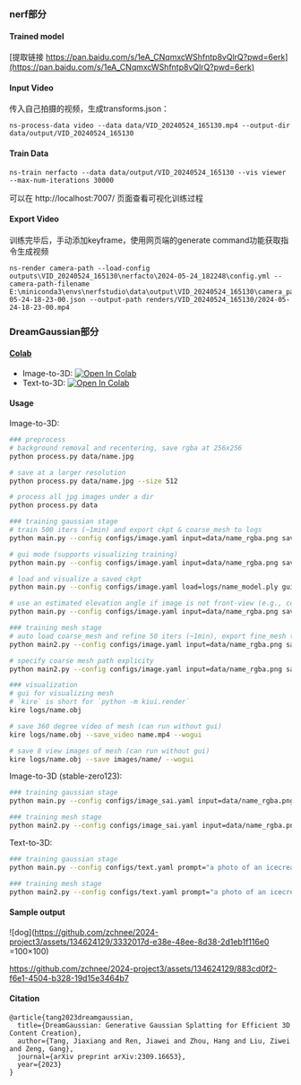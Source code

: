 ### nerf部分

#### Trained model

[提取链接 https://pan.baidu.com/s/1eA_CNqmxcWShfntp8vQlrQ?pwd=6erk](https://pan.baidu.com/s/1eA_CNqmxcWShfntp8vQlrQ?pwd=6erk) 

#### Input Video
传入自己拍摄的视频，生成transforms.json：
```
ns-process-data video --data data/VID_20240524_165130.mp4 --output-dir data/output/VID_20240524_165130
```
#### Train Data
```
ns-train nerfacto --data data/output/VID_20240524_165130 --vis viewer --max-num-iterations 30000
```
可以在 http://localhost:7007/ 页面查看可视化训练过程
#### Export Video
训练完毕后，手动添加keyframe，使用网页端的generate command功能获取指令生成视频

```
ns-render camera-path --load-config outputs\VID_20240524_165130\nerfacto\2024-05-24_182248\config.yml --camera-path-filename E:\miniconda3\envs\nerfstudio\data\output\VID_20240524_165130\camera_paths\2024-05-24-18-23-00.json --output-path renders/VID_20240524_165130/2024-05-24-18-23-00.mp4
```

### DreamGaussian部分


#### [Colab](https://github.com/camenduru/dreamgaussian-colab)

- Image-to-3D: [![Open In Colab](https://colab.research.google.com/assets/colab-badge.svg)](https://colab.research.google.com/drive/1sLpYmmLS209-e5eHgcuqdryFRRO6ZhFS?usp=sharing)
- Text-to-3D: [![Open In Colab](https://colab.research.google.com/assets/colab-badge.svg)](https://colab.research.google.com/github/camenduru/dreamgaussian-colab/blob/main/dreamgaussian_colab.ipynb)


#### Usage

Image-to-3D:

```bash
### preprocess
# background removal and recentering, save rgba at 256x256
python process.py data/name.jpg

# save at a larger resolution
python process.py data/name.jpg --size 512

# process all jpg images under a dir
python process.py data

### training gaussian stage
# train 500 iters (~1min) and export ckpt & coarse_mesh to logs
python main.py --config configs/image.yaml input=data/name_rgba.png save_path=name

# gui mode (supports visualizing training)
python main.py --config configs/image.yaml input=data/name_rgba.png save_path=name gui=True

# load and visualize a saved ckpt
python main.py --config configs/image.yaml load=logs/name_model.ply gui=True

# use an estimated elevation angle if image is not front-view (e.g., common looking-down image can use -30)
python main.py --config configs/image.yaml input=data/name_rgba.png save_path=name elevation=-30

### training mesh stage
# auto load coarse_mesh and refine 50 iters (~1min), export fine_mesh to logs
python main2.py --config configs/image.yaml input=data/name_rgba.png save_path=name

# specify coarse mesh path explicity
python main2.py --config configs/image.yaml input=data/name_rgba.png save_path=name mesh=logs/name_mesh.obj

### visualization
# gui for visualizing mesh
# `kire` is short for `python -m kiui.render`
kire logs/name.obj

# save 360 degree video of mesh (can run without gui)
kire logs/name.obj --save_video name.mp4 --wogui

# save 8 view images of mesh (can run without gui)
kire logs/name.obj --save images/name/ --wogui

```

Image-to-3D (stable-zero123):

```bash
### training gaussian stage
python main.py --config configs/image_sai.yaml input=data/name_rgba.png save_path=name

### training mesh stage
python main2.py --config configs/image_sai.yaml input=data/name_rgba.png save_path=name
```

Text-to-3D:

```bash
### training gaussian stage
python main.py --config configs/text.yaml prompt="a photo of an icecream" save_path=icecream

### training mesh stage
python main2.py --config configs/text.yaml prompt="a photo of an icecream" save_path=icecream
```
#### Sample output

![dog](https://github.com/zchnee/2024-project3/assets/134624129/3332017d-e38e-48ee-8d38-2d1eb1f116e0 =100×100)

https://github.com/zchnee/2024-project3/assets/134624129/883cd0f2-f6e1-4504-b328-19d15e3464b7

#### Citation

```
@article{tang2023dreamgaussian,
  title={DreamGaussian: Generative Gaussian Splatting for Efficient 3D Content Creation},
  author={Tang, Jiaxiang and Ren, Jiawei and Zhou, Hang and Liu, Ziwei and Zeng, Gang},
  journal={arXiv preprint arXiv:2309.16653},
  year={2023}
}
```
